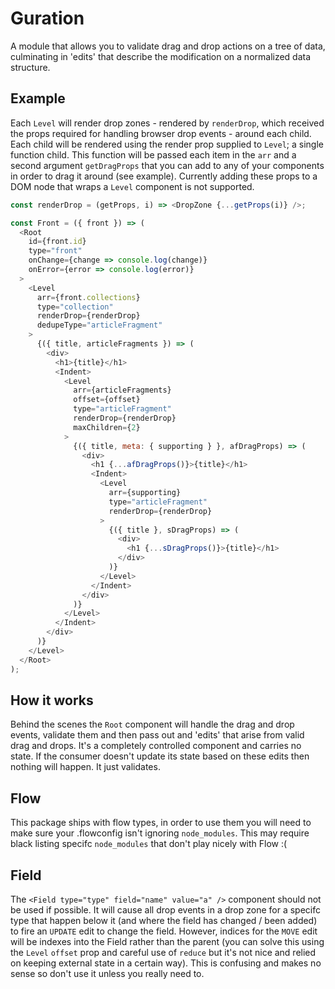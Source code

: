 # Guration

A module that allows you to validate drag and drop actions on a tree of data, culminating in 'edits' that describe the modification on a normalized data structure.

## Example
Each `Level` will render drop zones - rendered by `renderDrop`, which received the props required for handling browser drop events - around each child. Each child will be rendered using the render prop supplied to `Level`; a single function child. This function will be passed each item in the `arr` and a second argument `getDragProps` that you can add to any of your components in order to drag it around (see example). Currently adding these props to a DOM node that wraps a `Level` component is not supported.

```js
const renderDrop = (getProps, i) => <DropZone {...getProps(i)} />;

const Front = ({ front }) => (
  <Root
    id={front.id}
    type="front"
    onChange={change => console.log(change)}
    onError={error => console.log(error)}
  >
    <Level
      arr={front.collections}
      type="collection"
      renderDrop={renderDrop}
      dedupeType="articleFragment"
    >
      {({ title, articleFragments }) => (
        <div>
          <h1>{title}</h1>
          <Indent>
            <Level
              arr={articleFragments}
              offset={offset}
              type="articleFragment"
              renderDrop={renderDrop}
              maxChildren={2}
            >
              {({ title, meta: { supporting } }, afDragProps) => (
                <div>
                  <h1 {...afDragProps()}>{title}</h1>
                  <Indent>
                    <Level
                      arr={supporting}
                      type="articleFragment"
                      renderDrop={renderDrop}
                    >
                      {({ title }, sDragProps) => (
                        <div>
                          <h1 {...sDragProps()}>{title}</h1>
                        </div>
                      )}
                    </Level>
                  </Indent>
                </div>
              )}
            </Level>
          </Indent>
        </div>
      )}
    </Level>
  </Root>
);
```

## How it works
Behind the scenes the `Root` component will handle the drag and drop events, validate them and then pass out and 'edits' that arise from valid drag and drops. It's a completely controlled component and carries no state. If the consumer doesn't update its state based on these edits then nothing will happen. It just validates.

## Flow
This package ships with flow types, in order to use them you will need to make sure your .flowconfig isn't ignoring `node_modules`. This may require black listing specifc `node_modules` that don't play nicely with Flow :(

## Field
The `<Field type="type" field="name" value="a" />` component should not be used if possible. It will cause all drop events in a drop zone for a specifc type that happen below it (and where the field has changed / been added) to fire an `UPDATE` edit to change the field. However, indices for the `MOVE` edit will be indexes into the Field rather than the parent (you can solve this using the `Level` `offset` prop and careful use of `reduce` but it's not nice and relied on keeping external state in a certain way). This is confusing and makes no sense so don't use it unless you really need to.
